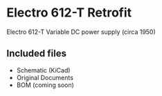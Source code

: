 # Electro 612-T Retrofit

Electro 612-T Variable DC power supply (circa 1950) 

## Included files
- Schematic (KiCad)
- Original Documents
- BOM (coming soon)

